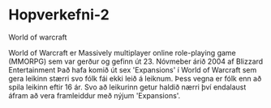 # Hopverkefni-2
World of warcraft

World of Warcraft er Massively multiplayer online role-playing game (MMORPG) sem var gerður og gefinn út 23. Nóvmeber árið 2004 af Blizzard Entertainment
Það hafa komið út sex 'Expansions' í World of Warcraft sem gera leikinn stærri svo fólk fái ekki leið á leiknum. Þess vegna er fólk enn að spila leikinn eftir 16 ár. Svo að leikurinn getur haldið nærri því endalaust áfram að vera framleiddur með nýjum 'Expansions'.
